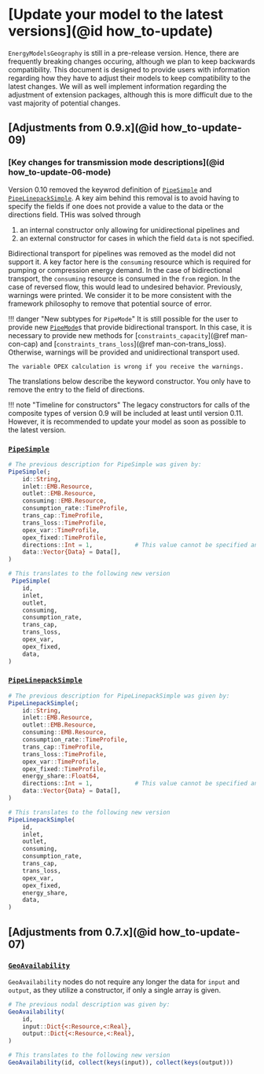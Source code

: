 # [Update your model to the latest versions](@id how_to-update)

`EnergyModelsGeography` is still in a pre-release version.
Hence, there are frequently breaking changes occuring, although we plan to keep backwards compatibility.
This document is designed to provide users with information regarding how they have to adjust their models to keep compatibility to the latest changes.
We will as well implement information regarding the adjustment of extension packages, although this is more difficult due to the vast majority of potential changes.

## [Adjustments from 0.9.x](@id how_to-update-09)

### [Key changes for transmission mode descriptions](@id how_to-update-06-mode)

Version 0.10 removed the keywrod definition of [`PipeSimple`](@ref) and [`PipeLinepackSimple`](@ref).
A key aim behind this removal is to avoid having to specify the fields if one does not provide a value to the data or the directions field.
THis was solved through

1. an internal constructor only allowing for unidirectional pipelines and
2. an external constructor for cases in which the field `data` is not specified.

Bidirectional transport for pipelines was removed as the model did not support it.
A key factor here is the `consuming` resource which is required for pumping or compression energy demand.
In the case of bidirectional transport, the `consuming` resource is consumed in the `from` region.
In the case of reversed flow, this would lead to undesired behavior.
Previously, warnings were printed.
We consider it to be more consistent with the framework philosophy to remove that potential source of error.

!!! danger "New subtypes for `PipeMode`"
    It is still possible for the user to provide new [`PipeMode`](@ref)s that provide bidirectional transport.
    In this case, it is necessary to provide new methods for [`constraints_capacity`](@ref man-con-cap) and [`constraints_trans_loss`](@ref man-con-trans_loss).
    Otherwise, warnings will be provided and unidirectional transport used.

    The variable OPEX calculation is wrong if you receive the warnings.

The translations below describe the keyword constructor.
You only have to remove the entry to the field of directions.

!!! note "Timeline for constructors"
    The legacy constructors for calls of the composite types of version 0.9 will be included at least until version 0.11.
    However, it is recommended to update your model as soon as possible to the latest version.

### [`PipeSimple`](@ref)

```julia
# The previous description for PipeSimple was given by:
PipeSimple(;
    id::String,
    inlet::EMB.Resource,
    outlet::EMB.Resource,
    consuming::EMB.Resource,
    consumption_rate::TimeProfile,
    trans_cap::TimeProfile,
    trans_loss::TimeProfile,
    opex_var::TimeProfile,
    opex_fixed::TimeProfile,
    directions::Int = 1,            # This value cannot be specified any longer
    data::Vector{Data} = Data[],
)

# This translates to the following new version
 PipeSimple(
    id,
    inlet,
    outlet,
    consuming,
    consumption_rate,
    trans_cap,
    trans_loss,
    opex_var,
    opex_fixed,
    data,
)
```

### [`PipeLinepackSimple`](@ref)

```julia
# The previous description for PipeLinepackSimple was given by:
PipeLinepackSimple(;
    id::String,
    inlet::EMB.Resource,
    outlet::EMB.Resource,
    consuming::EMB.Resource,
    consumption_rate::TimeProfile,
    trans_cap::TimeProfile,
    trans_loss::TimeProfile,
    opex_var::TimeProfile,
    opex_fixed::TimeProfile,
    energy_share::Float64,
    directions::Int = 1,            # This value cannot be specified any longer
    data::Vector{Data} = Data[],
)

# This translates to the following new version
PipeLinepackSimple(
    id,
    inlet,
    outlet,
    consuming,
    consumption_rate,
    trans_cap,
    trans_loss,
    opex_var,
    opex_fixed,
    energy_share,
    data,
)
```

## [Adjustments from 0.7.x](@id how_to-update-07)

### [`GeoAvailability`](@ref)

`GeoAvailability` nodes do not require any longer the data for `input` and `output`, as they utilize a constructor, if only a single array is given.

```julia
# The previous nodal description was given by:
GeoAvailability(
    id,
    input::Dict{<:Resource,<:Real},
    output::Dict{<:Resource,<:Real},
)

# This translates to the following new version
GeoAvailability(id, collect(keys(input)), collect(keys(output)))
```
